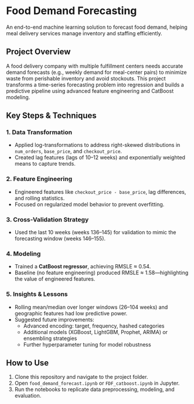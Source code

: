 # Food Demand Forecasting

An end-to-end machine learning solution to forecast food demand, helping meal delivery services manage inventory and staffing efficiently.

##  Project Overview

A food delivery company with multiple fulfillment centers needs accurate demand forecasts (e.g., weekly demand for meal-center pairs) to minimize waste from perishable inventory and avoid stockouts. This project transforms a time-series forecasting problem into regression and builds a predictive pipeline using advanced feature engineering and CatBoost modeling.

##  Key Steps & Techniques

### 1. **Data Transformation**  
- Applied log-transformations to address right-skewed distributions in `num_orders`, `base_price`, and `checkout_price`.  
- Created lag features (lags of 10–12 weeks) and exponentially weighted means to capture trends.

### 2. **Feature Engineering**  
- Engineered features like `checkout_price - base_price`, lag differences, and rolling statistics.  
- Focused on regularized model behavior to prevent overfitting.

### 3. **Cross-Validation Strategy**  
- Used the last 10 weeks (weeks 136–145) for validation to mimic the forecasting window (weeks 146–155).

### 4. **Modeling**  
- Trained a **CatBoost regressor**, achieving RMSLE ≈ 0.54.  
- Baseline (no feature engineering) produced RMSLE ≈ 1.58—highlighting the value of engineered features.

### 5. **Insights & Lessons**  
- Rolling mean/median over longer windows (26–104 weeks) and geographic features had low predictive power.  
- Suggested future improvements:
  - Advanced encoding: target, frequency, hashed categories  
  - Additional models (XGBoost, LightGBM, Prophet, ARIMA) or ensembling strategies  
  - Further hyperparameter tuning for model robustness

##  How to Use

1. Clone this repository and navigate to the project folder.  
2. Open `food_demand_forecast.ipynb` or `FDF_catboost.ipynb` in Jupyter.  
3. Run the notebooks to replicate data preprocessing, modeling, and evaluation.

